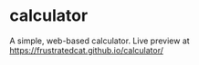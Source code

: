 # calculator

A simple, web-based calculator. Live preview at https://frustratedcat.github.io/calculator/
